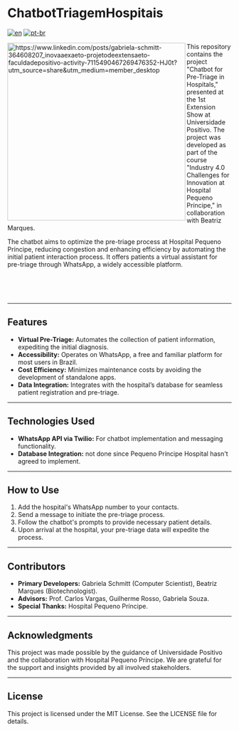 # ChatbotTriagemHospitais
[![en](https://img.shields.io/badge/lang-en-red.svg)](README.md)
[![pt-br](https://img.shields.io/badge/lang-pt--br-green.svg)](README.pt-br.md)

<div>
  <img src="https://github.com/user-attachments/assets/009709e6-7930-4c81-9269-62484a804cbc" style="width: 400px; height: auto;" align="left" alt="https://www.linkedin.com/posts/gabriela-schmitt-364608207_inovaaexaeto-projetodeextensaeto-faculdadepositivo-activity-7115490467269476352-HJ0t?utm_source=share&utm_medium=member_desktop" />

This repository contains the project "Chatbot for Pre-Triage in Hospitals," presented at the 1st Extension Show at Universidade Positivo. The project was developed as part of the course "Industry 4.0 Challenges for Innovation at Hospital Pequeno Príncipe," in collaboration with Beatriz Marques.

The chatbot aims to optimize the pre-triage process at Hospital Pequeno Príncipe, reducing congestion and enhancing efficiency by automating the initial patient interaction process. It offers patients a virtual assistant for pre-triage through WhatsApp, a widely accessible platform.

</div>

<br><br><br>

---

## Features
- **Virtual Pre-Triage:** Automates the collection of patient information, expediting the initial diagnosis.
- **Accessibility:** Operates on WhatsApp, a free and familiar platform for most users in Brazil.
- **Cost Efficiency:** Minimizes maintenance costs by avoiding the development of standalone apps.
- **Data Integration:** Integrates with the hospital’s database for seamless patient registration and pre-triage.

---

## Technologies Used
- **WhatsApp API via Twilio:** For chatbot implementation and messaging functionality.
- **Database Integration:** not done since Pequeno Príncipe Hospital hasn't agreed to implement.

---

## How to Use
1. Add the hospital's WhatsApp number to your contacts.
2. Send a message to initiate the pre-triage process.
3. Follow the chatbot's prompts to provide necessary patient details.
4. Upon arrival at the hospital, your pre-triage data will expedite the process.

---

## Contributors
- **Primary Developers:** Gabriela Schmitt (Computer Scientist), Beatriz Marques (Biotechnologist).
- **Advisors:** Prof. Carlos Vargas, Guilherme Rosso, Gabriela Souza.
- **Special Thanks:** Hospital Pequeno Príncipe. 

---

## Acknowledgments
This project was made possible by the guidance of Universidade Positivo and the collaboration with Hospital Pequeno Príncipe. We are grateful for the support and insights provided by all involved stakeholders.

---

## License
This project is licensed under the MIT License. See the LICENSE file for details.
